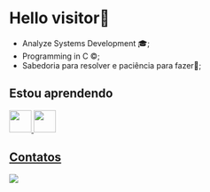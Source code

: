 # Hello visitor👋


- Analyze Systems Development 🎓;
- Programming in C ©;
- Sabedoria para resolver e paciência para fazer🏴;

## Estou aprendendo
<div>
<a href="https://github.com/DanielFlagas">
<img src="https://cdn.jsdelivr.net/gh/devicons/devicon/icons/c/c-original.svg"  width="40" height="40" /> <img src="https://cdn.jsdelivr.net/gh/devicons/devicon/icons/csharp/csharp-original.svg" width="40" height="40"/>

## Contatos
<a href = "mailto:daniellirafs00@gmail.com"><img src="https://img.shields.io/badge/Gmail-D14836?style=for-the-badge&logo=gmail&logoColor=white" target="_blank"></a>

